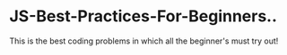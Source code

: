 # JS-Best-Practices-For-Beginners..
This is the best coding problems in which all the beginner's must try out!
